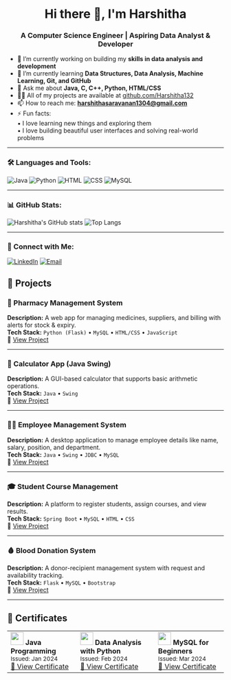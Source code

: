 <h1 align="center">Hi there 👋, I'm Harshitha</h1>
<h3 align="center">A Computer Science Engineer | Aspiring Data Analyst & Developer</h3>

- 🔭 I’m currently working on building my **skills in data analysis and development**
- 🌱 I’m currently learning **Data Structures, Data Analysis, Machine Learning, Git, and GitHub**
- 💬 Ask me about **Java, C, C++, Python, HTML/CSS**
- 👨‍💻 All of my projects are available at [github.com/Harshitha132](https://github.com/Harshitha132)
- 📫 How to reach me: **harshithasaravanan1304@gmail.com**
- ⚡ Fun facts:  
  ▪️ I love learning new things and exploring them  
  ▪️ I love building beautiful user interfaces and solving real-world problems

---

### 🛠️ Languages and Tools:
![Java](https://img.shields.io/badge/Java-ED8B00?style=for-the-badge&logo=java&logoColor=white)
![Python](https://img.shields.io/badge/Python-14354C?style=for-the-badge&logo=python&logoColor=white)
![HTML](https://img.shields.io/badge/HTML-E34F26?style=for-the-badge&logo=html5&logoColor=white)
![CSS](https://img.shields.io/badge/CSS-1572B6?style=for-the-badge&logo=css3&logoColor=white)
![MySQL](https://img.shields.io/badge/MySQL-005C84?style=for-the-badge&logo=mysql&logoColor=white)


---

### 📊 GitHub Stats:
![Harshitha's GitHub stats](https://github-readme-stats.vercel.app/api?username=Harshitha132&show_icons=true&theme=radical)
![Top Langs](https://github-readme-stats.vercel.app/api/top-langs/?username=Harshitha132&layout=compact&theme=radical)

---

### 🔗 Connect with Me:
[![LinkedIn](https://img.shields.io/badge/LinkedIn-0077B5?style=flat&logo=linkedin&logoColor=white)](https://www.linkedin.com/in/harshitha-s-897b30298)
[![Email](https://img.shields.io/badge/Email-D14836?style=flat&logo=gmail&logoColor=white)](mailto:harshithasaravanan1304@gmail.com)
## 🚀 Projects

### 🏥 Pharmacy Management System  
**Description:** A web app for managing medicines, suppliers, and billing with alerts for stock & expiry.  
**Tech Stack:** `Python (Flask)` • `MySQL` • `HTML/CSS` • `JavaScript`  
🔗 [View Project](https://github.com/Harshitha132/pharmacy-management)

---

### 🧮 Calculator App (Java Swing)  
**Description:** A GUI-based calculator that supports basic arithmetic operations.  
**Tech Stack:** `Java` • `Swing`  
🔗 [View Project](https://github.com/Harshitha132/calculator-app)

---

### 👩‍💼 Employee Management System  
**Description:** A desktop application to manage employee details like name, salary, position, and department.  
**Tech Stack:** `Java` • `Swing` • `JDBC` • `MySQL`  
🔗 [View Project](https://github.com/Harshitha132/employee-management-system)

---

### 🎓 Student Course Management  
**Description:** A platform to register students, assign courses, and view results.  
**Tech Stack:** `Spring Boot` • `MySQL` • `HTML` • `CSS`  
🔗 [View Project](https://github.com/Harshitha132/student-course-management)

---

### 🩸 Blood Donation System  
**Description:** A donor-recipient management system with request and availability tracking.  
**Tech Stack:** `Flask` • `MySQL` • `Bootstrap`  
🔗 [View Project](https://github.com/Harshitha132/blood-donation-system)

---
<h2>📜 Certificates</h2>

<div align="center">
  <table>
    <tr>
      <td>
        <img src="https://img.icons8.com/fluency/48/java-coffee-cup-logo.png" width="30"/>
        <b>Java Programming</b><br>
        <small>Issued: Jan 2024</small><br>
        <a href="https://link-to-certificate.com/java" target="_blank">🔗 View Certificate</a>
      </td>
      <td>
        <img src="https://img.icons8.com/color/48/python.png" width="30"/>
        <b>Data Analysis with Python</b><br>
        <small>Issued: Feb 2024</small><br>
        <a href="https://link-to-certificate.com/data-analysis" target="_blank">🔗 View Certificate</a>
      </td>
      <td>
        <img src="https://img.icons8.com/color/48/mysql-logo.png" width="30"/>
        <b>MySQL for Beginners</b><br>
        <small>Issued: Mar 2024</small><br>
        <a href="https://link-to-certificate.com/mysql" target="_blank">🔗 View Certificate</a>
      </td>
    </tr>
  </table>
</div>
